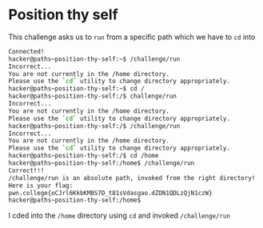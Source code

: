 # Position thy self
This challenge asks us to `run` from a specific path which we have to `cd` into
```bash
Connected!
hacker@paths~position-thy-self:~$ /challenge/run
Incorrect...
You are not currently in the /home directory.
Please use the `cd` utility to change directory appropriately.
hacker@paths~position-thy-self:~$ cd /
hacker@paths~position-thy-self:/$ challenge/run
Incorrect...
You are not currently in the /home directory.
Please use the `cd` utility to change directory appropriately.
hacker@paths~position-thy-self:/$ /challenge/run
Incorrect...
You are not currently in the /home directory.
Please use the `cd` utility to change directory appropriately.
hacker@paths~position-thy-self:/$ cd /home
hacker@paths~position-thy-self:/home$ /challenge/run
Correct!!!
/challenge/run is an absolute path, invoked from the right directory!
Here is your flag:
pwn.college{oCJrl6KkbKMBS7D_t81sVdasgao.dZDN1QDLzQjN1czW}
hacker@paths~position-thy-self:/home$
```
I cded into the `/home` directory using `cd` and invoked `/challenge/run`
